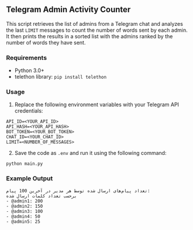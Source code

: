 
## Telegram Admin Activity Counter

This script retrieves the list of admins from a Telegram chat and analyzes the last `LIMIT` messages to count the number of words sent by each admin. It then prints the results in a sorted list with the admins ranked by the number of words they have sent.

### Requirements

* Python 3.0+
* telethon library: `pip install telethon`

### Usage

1. Replace the following environment variables with your Telegram API credentials:

```
API_ID=<YOUR_API_ID>
API_HASH=<YOUR_API_HASH>
BOT_TOKEN=<YOUR_BOT_TOKEN>
CHAT_ID=<YOUR_CHAT_ID>
LIMIT=<NUMBER_OF_MESSAGES>
```

2. Save the code as `.env` and run it using the following command:

```
python main.py
```

### Example Output

```
تعداد پیام‌های ارسال شده توسط هر مدیر در آخرین 100 پیام:
برحسب تعداد کلمات ارسال شده
- @admin1: 200
- @admin2: 150
- @admin3: 100
- @admin4: 50
- @admin5: 25
```

